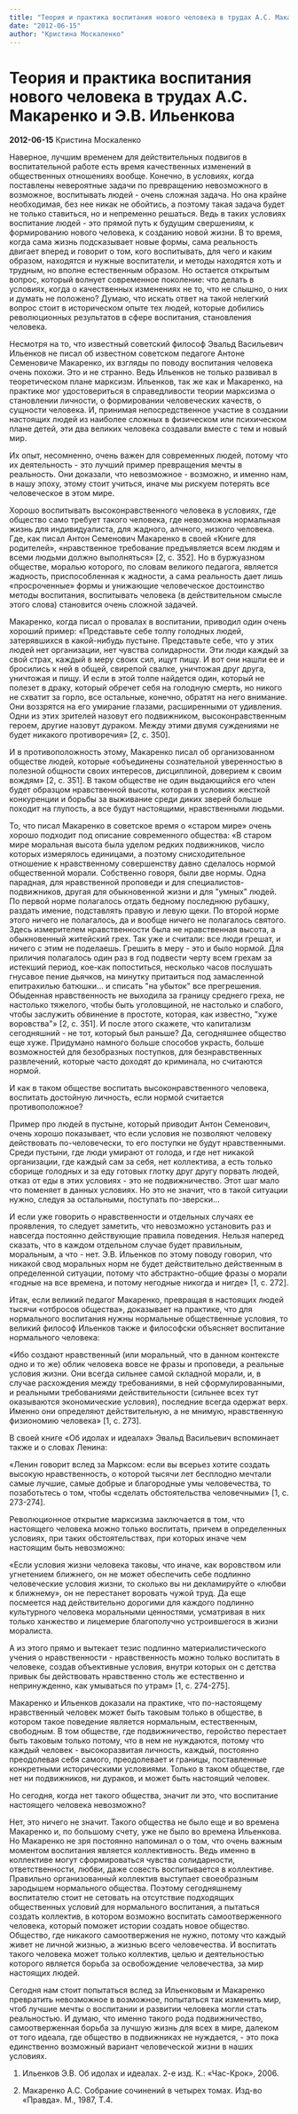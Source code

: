 ```yaml
---
title: "Теория и практика воспитания нового человека в трудах А.С. Макаренко и Э.В. Ильенкова"
date: "2012-06-15"
author: "Кристина Москаленко"
---
```


# Теория и практика воспитания нового человека в трудах А.С. Макаренко и Э.В. Ильенкова

**2012-06-15** Кристина Москаленко

Наверное, лучшим временем для действительных подвигов в воспитательной работе есть время качественных изменений в общественных отношениях вообще. Конечно, в условиях, когда поставлены невероятные задачи по превращению невозможного в возможное, воспитывать людей - очень сложная задача. Но она крайне необходимая, без нее никак не обойтись, а поэтому такая задача будет не только ставиться, но и непременно решаться. Ведь в таких условиях воспитание людей - это прямой путь к будущим свершениям, к формированию нового человека, к созданию новой жизни. В то время, когда сама жизнь подсказывает новые формы, сама реальность двигает вперед и говорит о том, кого воспитывать, для чего и каким образом, находятся и нужные воспитатели, и методы находятся хоть и трудным, но вполне естественным образом. Но остается открытым вопрос, который волнует современное поколение: что делать в условиях, когда о качественных изменениях не то, что не слышно, о них и думать не положено? Думаю, что искать ответ на такой нелегкий вопрос стоит в историческом опыте тех людей, которые добились революционных результатов в сфере воспитания, становления человека.

Несмотря на то, что известный советский философ Эвальд Васильевич Ильенков не писал об известном советском педагоге Антоне Семеновиче Макаренко, их взгляды по поводу воспитания человека очень похожи. Это и не странно. Ведь Ильенков не только развивал в теоретическом плане марксизм. Ильенков, так же как и Макаренко, на практике мог удостовериться в справедливости теории марксизма о становлении личности, о формировании человеческих качеств, о сущности человека. И, принимая непосредственное участие в создании настоящих людей из наиболее сложных в физическом или психическом плане детей, эти два великих человека создавали вместе с тем и новый мир.

Их опыт, несомненно, очень важен для современных людей, потому что их деятельность - это лучший пример превращения мечты в реальность. Они доказали, что невозможное - возможно, и именно нам, в нашу эпоху, этому стоит учиться, иначе мы рискуем потерять все человеческое в этом мире.

Хорошо воспитывать высоконравственного человека в условиях, где общество само требует такого человека, где невозможна нормальная жизнь для индивидуалиста, для жадного, алчного, низкого человека. Где, как писал Антон Семенович Макаренко в своей «Книге для родителей», «нравственное требование предъявляется всем людям и всеми людьми должно выполняться» [2, с. 352]. Но в буржуазном обществе, моралью которого, по словам великого педагога, является жадность, приспособленная к жадности, а сама реальность дает лишь «просроченные» формы и унижающие человеческое достоинство методы воспитания, воспитывать человека (в действительном смысле этого слова) становится очень сложной задачей.

Макаренко, когда писал о провалах в воспитании, приводил один очень хороший пример: «Представьте себе толпу голодных людей, затерявшихся в какой-нибудь пустыне. Представьте себе, что у этих людей нет организации, нет чувства солидарности. Эти люди каждый за свой страх, каждый в меру своих сил, ищут пищу. И вот они нашли ее и бросились к ней в общей, свирепой свалке, уничтожая друг друга, уничтожая и пищу. И если в этой толпе найдется один, который не полезет в драку, который обречет себя на голодную смерть, но никого не схватит за горло, все остальные, конечно, обратят на него внимание. Они воззрятся на его умирание глазами, расширенными от удивления. Одни из этих зрителей назовут его подвижником, высоконравственным героем, другие назовут дураком. Между этими двумя суждениями не будет никакого противоречия» [2, с. 350].

И в противоположность этому, Макаренко писал об организованном обществе людей, которые «объединены сознательной уверенностью в полезной общности своих интересов, дисциплиной, доверием к своим вождям» [2, c. 351]. В таком обществе не один выдающийся его член будет образцом нравственной высоты, которая в условиях жесткой конкуренции и борьбы за выживание среди диких зверей больше походит на глупость, а все будут настоящими, нравственными людьми.

То, что писал Макаренко в советское время о «старом мире» очень хорошо подходит под описание современного общества: «В старом мире моральная высота была уделом редких подвижников, число которых измерялось единицами, а поэтому снисходительное отношение к нравственному совершенству давно сделалось нормой общественной морали. Собственно говоря, были две нормы. Одна парадная, для нравственной проповеди и для специалистов-подвижников, другая для обыкновенной жизни и для "умных" людей. По первой норме полагалось отдать бедному последнюю рубашку, раздать имение, подставлять правую и левую щеки. По второй норме этого ничего не полагалось, да и вообще ничего не полагалось святого. Здесь измерителем нравственности была не нравственная высота, а обыкновенный житейский грех. Так уже и считали: все люди грешат, и ничего с этим не поделаешь. Грешить в меру - это и было нормой. Для приличия полагалось один раз в год подвести черту всем грехам за истекший период, кое-как попоститься, несколько часов послушать гнусавое пение дьячков, на минутку притаиться под замасленной епитрахилью батюшки... и списать "на убыток" все прегрешения. Обыденная нравственность не выходила за границу среднего греха, не настолько тяжелого, чтобы быть уголовщиной, не настолько и слабого, чтобы заслужить обвинение в простоте, которая, как известно, "хуже воровства"» [2, c. 351]. И после этого скажете, что капитализм сегодняшний - не тот, который был раньше? Да, сегодняшнее общество еще хуже. Придумано намного больше способов украсть, больше возможностей для безобразных поступков, для безнравственных развлечений, которые часто доходят до криминала, но считаются нормой.

И как в таком обществе воспитать высоконравственного человека, воспитать достойную личность, если нормой считается противоположное?

Пример про людей в пустыне, который приводит Антон Семенович, очень хорошо показывает, что если условия не позволяют человеку действовать по-человечески, то его поступки не будут нравственными. Среди пустыни, где люди умирают от голода, и где нет никакой организации, где каждый сам за себя, нет коллектива, а есть только сборище голодных и за еду готовых глотку друг другу порвать людей, отказ от еды в этих условиях - это не подвижничество. Этот шаг мало что поменяет в данных условиях. Но это не значит, что в такой ситуации нужно, следуя за остальными, поступать по-зверски...

И если уже говорить о нравственности и отдельных случаях ее проявления, то следует заметить, что невозможно установить раз и навсегда постоянно действующие правила поведения. Нельзя наперед сказать, что в каждом отдельном случае будет правильным, моральным, а что - нет. Э.В. Ильенков по этому поводу говорил, что никакой свод моральных норм не будет действительно действенным в определенной ситуации, потому что абстрактно-общие фразы о морали «годные на все времена, и потому негодные никогда и нигде» [1, c. 272].

Итак, если великий педагог Макаренко, превращая в настоящих людей тысячи «отбросов общества», доказывает на практике, что для нормального воспитания нужны нормальные общественные условия, то великий философ Ильенков также и философски объясняет воспитание нормального человека:

«Ибо создают нравственный (или моральный, что в данном контексте одно и то же) облик человека вовсе не фразы и проповеди, а реальные условия жизни. Они всегда сильнее самой складной морали, и, в случае расхождения между требованиями, в ней сформулированными, и реальными требованиями действительности (сильнее всех тут оказываются экономические условия), последние всегда одержат верх. Именно они определяют действительную, а не мнимую, нравственную физиономию человека» [1, с. 273].

В своей книге «Об идолах и идеалах» Эвальд Васильевич вспоминает также и о словах Ленина:

«Ленин говорит вслед за Марксом: если вы всерьез хотите создать высокую нравственность, о которой тысячи лет бесплодно мечтали самые лучшие, самые добрые и благородные умы человечества, то позаботьтесь о том, чтобы «сделать обстоятельства человечными» [1, с. 273-274].

Революционное открытие марксизма заключается в том, что настоящего человека можно только воспитать, причем в определенных условиях, при таких обстоятельствах, при которых иначе чем настоящим быть невозможно:

«Если условия жизни человека таковы, что иначе, как воровством или угнетением ближнего, он не может обеспечить себе подлинно человеческие условия жизни, то сколько вы ни декламируйте о «любви к ближнему», он не перестанет воровать чужой труд. Да еще посмеется над действительно дорогими для каждого подлинно культурного человека моральными ценностями, усматривая в них только ханжество и лицемерие благополучно устроившегося в жизни моралиста.

А из этого прямо и вытекает тезис подлинно материалистического учения о нравственности - нравственность можно только воспитать в человеке, создав объективные условия, внутри которых он с детства привык бы действовать нравственно столь же естественно и непринужденно, как умываться по утрам» [1, c. 274-275].

Макаренко и Ильенков доказали на практике, что по-настоящему нравственный человек может быть таковым только в обществе, в котором такое поведение является нормальным, естественным, свободным. В том обществе, где подвижничество, геройство перестает быть таковым только потому, что в нем не нуждаются, потому что каждый человек - высокоразвитая личность, каждый, постоянно преодолевая себя самого, преодолевает и границы, поставленные конкретными историческими условиями. Только в таком обществе, где нет ни подвижников, ни дураков, и может быть настоящий человек.

Но сегодня, когда нет такого общества, значит ли это, что воспитание настоящего человека невозможно?

Нет, это ничего не значит. Такого общества не было еще и во времена Макаренко и, по большому счету, уже не было во времена Ильенкова. Но Макаренко не зря постоянно напоминал о о том, что очень важным моментом воспитания является коллективность. Ведь именно в коллективе могут сформироваться чувства солидарности, ответственности, любви, даже совесть воспитывается в коллективе. Правильно организованный коллектив выступает своеобразным зародышем нормального общества. Поэтому сегодняшнему воспитателю стоит не сетовать на отсутствие подходящих общественных условий для нормального воспитания, а пытаться создать коллектив, в котором возможно воспитать самоотверженного человека, который поможет истории создать новое общество. Общество, где никакого самоотвержения не нужно, потому что каждый живет не личной жизнью, а жизнью всего человечества. И воспитать такого человека может только коллектив, целью и деятельностью которого является борьба за освобождение человечества, за мир настоящих людей.

Сегодня нам стоит попытаться вслед за Ильенковым и Макаренко превратить невозможное в возможное, попытаться так изменить мир, чтоб лучшие мечты о воспитании и развитии человека могли стать реальностью. И думаю, что именно такого рода подвижничество, самоотверженная борьба за лучшую жизнь для всех в мире, далеком от того идеала, где общество в подвижниках не нуждается, - это пока единственно возможный вариант человеческой жизни в наших условиях.

1. Ильенков Э.В. Об идолах и идеалах. 2-е изд. К.: «Час-Крок», 2006.

2. Макаренко А.С. Собрание сочинений в четырех томах. Изд-во «Правда». М., 1987, Т.4.